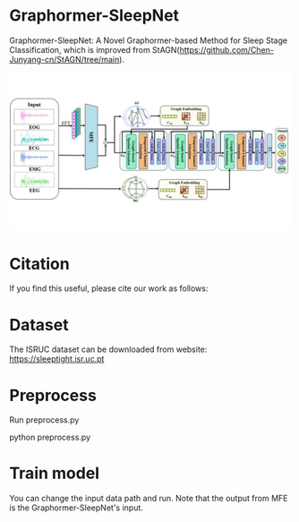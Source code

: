 # Graphormer-SleepNet

Graphormer-SleepNet: A Novel Graphormer-based Method for Sleep Stage Classification, which is improved from StAGN(https://github.com/Chen-Junyang-cn/StAGN/tree/main).

![model_structure](./model_structure.jpg)

# Citation
If you find this useful, please cite our work as follows:



# Dataset
The ISRUC dataset can be downloaded from website: https://sleeptight.isr.uc.pt

# Preprocess
Run preprocess.py

python preprocess.py

# Train model
You can change the input data path and run. Note that the output from MFE is the Graphormer-SleepNet's input.
